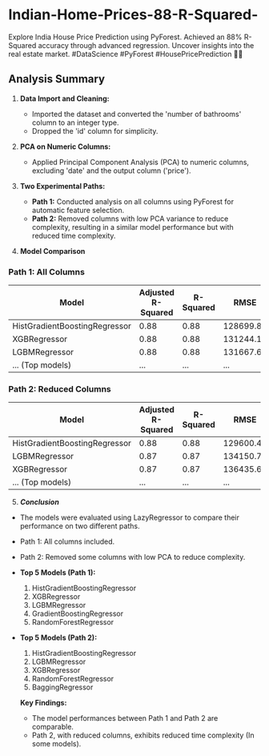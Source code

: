 # Indian-Home-Prices-88-R-Squared-
Explore India House Price Prediction using PyForest. Achieved an 88% R-Squared accuracy through advanced regression. Uncover insights into the real estate market. #DataScience #PyForest #HousePricePrediction 🏡✨

## Analysis Summary

1. **Data Import and Cleaning:**
   - Imported the dataset and converted the 'number of bathrooms' column to an integer type.
   - Dropped the 'id' column for simplicity.

2. **PCA on Numeric Columns:**
   - Applied Principal Component Analysis (PCA) to numeric columns, excluding 'date' and the output column ('price').

3. **Two Experimental Paths:**
   - **Path 1:** Conducted analysis on all columns using PyForest for automatic feature selection.
   - **Path 2:** Removed columns with low PCA variance to reduce complexity, resulting in a similar model performance but with reduced time complexity.

4. **Model Comparison**

### Path 1: All Columns
| Model                               | Adjusted R-Squared | R-Squared | RMSE      | Time Taken (s) |
|-------------------------------------|--------------------|-----------|-----------|-----------------|
| HistGradientBoostingRegressor       | 0.88               | 0.88      | 128699.89 | 0.77            |
| XGBRegressor                        | 0.88               | 0.88      | 131244.14 | 0.78            |
| LGBMRegressor                       | 0.88               | 0.88      | 131667.67 | 0.68            |
| ... (Top models)                    | ...                | ...       | ...       | ...             |

### Path 2: Reduced Columns
| Model                               | Adjusted R-Squared | R-Squared | RMSE      | Time Taken (s) |
|-------------------------------------|--------------------|-----------|-----------|-----------------|
| HistGradientBoostingRegressor       | 0.88               | 0.88      | 129600.41 | 0.71            |
| LGBMRegressor                       | 0.87               | 0.87      | 134150.78 | 0.39            |
| XGBRegressor                        | 0.87               | 0.87      | 136435.61 | 0.55            |
| ... (Top models)                    | ...                | ...       | ...       | ...             |


5. ***Conclusion***

- The models were evaluated using LazyRegressor to compare their performance on two different paths.
- Path 1: All columns included.
- Path 2: Removed some columns with low PCA to reduce complexity.

- **Top 5 Models (Path 1):**
    1. HistGradientBoostingRegressor
    2. XGBRegressor
    3. LGBMRegressor
    4. GradientBoostingRegressor
    5. RandomForestRegressor

- **Top 5 Models (Path 2):**
    1. HistGradientBoostingRegressor
    2. LGBMRegressor
    3. XGBRegressor
    4. RandomForestRegressor
    5. BaggingRegressor
    
    
   **Key Findings:**
   - The model performances between Path 1 and Path 2 are comparable.
   - Path 2, with reduced columns, exhibits reduced time complexity (In some models).
